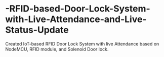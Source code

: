 # -RFID-based-Door-Lock-System-with-Live-Attendance-and-Live-Status-Update
Created IoT-based RFID Door Lock System with live Attendance based on NodeMCU, RFID module, and Solenoid Door lock. 
